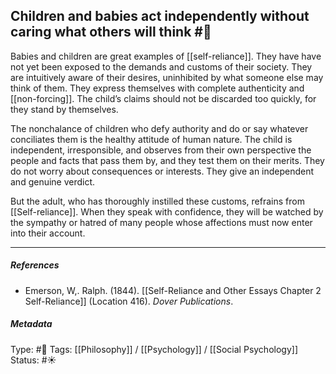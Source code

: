 ## Children and babies act independently without caring what others will think #🧠 

Babies and children are great examples of [[self-reliance]]. They have have not yet been exposed to the demands and customs of their society. They are intuitively aware of their desires, uninhibited by what someone else may think of them. They express themselves with complete authenticity and [[non-forcing]]. The child’s claims should not be discarded too quickly, for they stand by themselves.

The nonchalance of children who defy authority and do or say whatever conciliates them is the healthy attitude of human nature. The child is independent, irresponsible, and observes from their own perspective the people and facts that pass them by, and they test them on their merits. They do not worry about consequences or interests. They give an independent and genuine verdict.

But the adult, who has thoroughly instilled these customs, refrains from [[Self-reliance]]. When they speak with confidence, they will be watched by the sympathy or hatred of many people whose affections must now enter into their account.

___

##### References

- Emerson, W,. Ralph. (1844). [[Self-Reliance and Other Essays Chapter 2 Self-Reliance]] (Location 416). _Dover Publications_.

##### Metadata

Type: #🔴 
Tags:  [[Philosophy]] / [[Psychology]] / [[Social Psychology]]
Status: #☀️ 